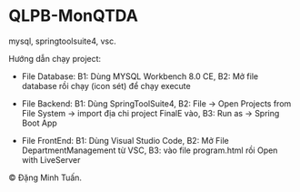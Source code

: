 # QLPB-MonQTDA
mysql, springtoolsuite4, vsc.

Hướng dẫn chạy project:
- File Database: 
B1: Dùng MYSQL Workbench 8.0 CE,
B2: Mở file database rồi chạy (icon sét) để chạy execute 

- File Backend:
B1: Dùng SpringToolSuite4,
B2: File -> Open Projects from File System -> import địa chi project FinalE vào,
B3: Run as -> Spring Boot App

- File FrontEnd:
B1: Dùng Visual Studio Code, 
B2: Mở File DepartmentManagement từ VSC, 
B3: vào file program.html rồi Open with LiveServer

© Đặng Minh Tuấn.
